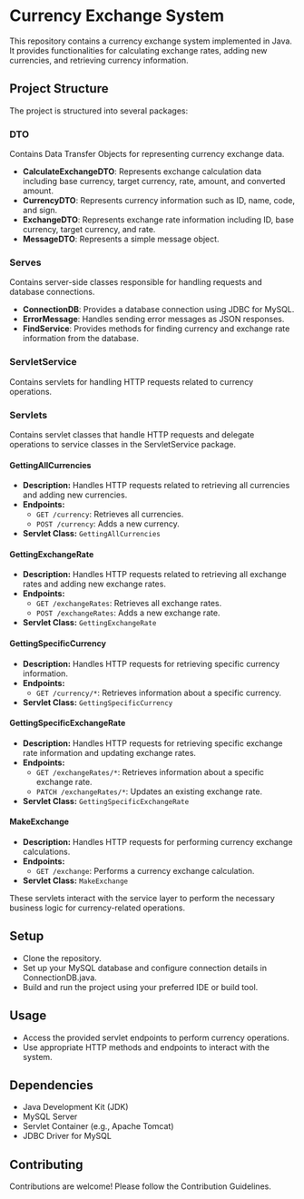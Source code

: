 # Currency Exchange System

This repository contains a currency exchange system implemented in Java. It provides functionalities for calculating exchange rates, adding new currencies, and retrieving currency information.

## Project Structure

The project is structured into several packages:

### DTO

Contains Data Transfer Objects for representing currency exchange data.

- **CalculateExchangeDTO**: Represents exchange calculation data including base currency, target currency, rate, amount, and converted amount.
- **CurrencyDTO**: Represents currency information such as ID, name, code, and sign.
- **ExchangeDTO**: Represents exchange rate information including ID, base currency, target currency, and rate.
- **MessageDTO**: Represents a simple message object.

### Serves

Contains server-side classes responsible for handling requests and database connections.

- **ConnectionDB**: Provides a database connection using JDBC for MySQL.
- **ErrorMessage**: Handles sending error messages as JSON responses.
- **FindService**: Provides methods for finding currency and exchange rate information from the database.

### ServletService

Contains servlets for handling HTTP requests related to currency operations.

### Servlets

Contains servlet classes that handle HTTP requests and delegate operations to service classes in the ServletService package.

#### GettingAllCurrencies

- **Description:** Handles HTTP requests related to retrieving all currencies and adding new currencies.
- **Endpoints:**
  - `GET /currency`: Retrieves all currencies.
  - `POST /currency`: Adds a new currency.
- **Servlet Class:** `GettingAllCurrencies`

#### GettingExchangeRate

- **Description:** Handles HTTP requests related to retrieving all exchange rates and adding new exchange rates.
- **Endpoints:**
  - `GET /exchangeRates`: Retrieves all exchange rates.
  - `POST /exchangeRates`: Adds a new exchange rate.
- **Servlet Class:** `GettingExchangeRate`

#### GettingSpecificCurrency

- **Description:** Handles HTTP requests for retrieving specific currency information.
- **Endpoints:**
  - `GET /currency/*`: Retrieves information about a specific currency.
- **Servlet Class:** `GettingSpecificCurrency`

#### GettingSpecificExchangeRate

- **Description:** Handles HTTP requests for retrieving specific exchange rate information and updating exchange rates.
- **Endpoints:**
  - `GET /exchangeRates/*`: Retrieves information about a specific exchange rate.
  - `PATCH /exchangeRates/*`: Updates an existing exchange rate.
- **Servlet Class:** `GettingSpecificExchangeRate`

#### MakeExchange

- **Description:** Handles HTTP requests for performing currency exchange calculations.
- **Endpoints:**
  - `GET /exchange`: Performs a currency exchange calculation.
- **Servlet Class:** `MakeExchange`

These servlets interact with the service layer to perform the necessary business logic for currency-related operations.

## Setup

- Clone the repository.
- Set up your MySQL database and configure connection details in ConnectionDB.java.
- Build and run the project using your preferred IDE or build tool.

## Usage

- Access the provided servlet endpoints to perform currency operations.
- Use appropriate HTTP methods and endpoints to interact with the system.

## Dependencies

- Java Development Kit (JDK)
- MySQL Server
- Servlet Container (e.g., Apache Tomcat)
- JDBC Driver for MySQL

## Contributing

Contributions are welcome! Please follow the Contribution Guidelines.

